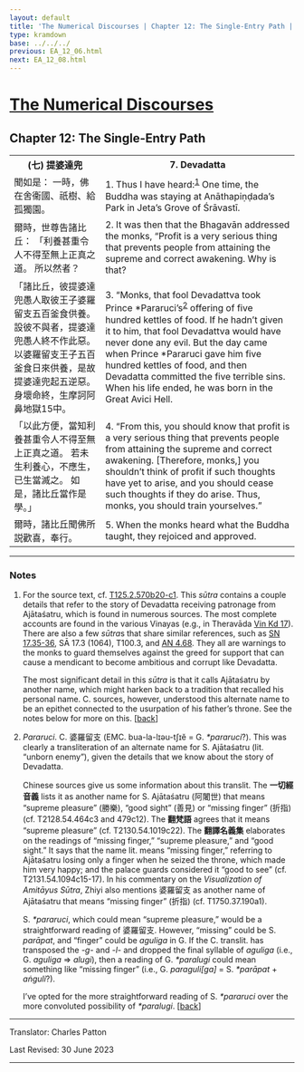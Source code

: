 ```yaml
---
layout: default
title: 'The Numerical Discourses | Chapter 12: The Single-Entry Path | 7. Devadatta'
type: kramdown
base: ../../../
previous: EA_12_06.html
next: EA_12_08.html
---
```


<h1><a href='../index.html'>The Numerical Discourses</a></h1>
<h2>Chapter 12: The Single-Entry Path</h2>

<table class="trans">
  <th class='ch'>(七) 提婆達兜</th>
  <th class='en'>7. Devadatta</th>
  <tr>
    <td class='ch' title='T125.2.570b20'>聞如是： 一時，佛在舍衞國、祇樹、給孤獨園。</td>
    <td id='p1'>1. Thus I have heard:<sup id="ref1"><a href="#n1">1</a></sup> One time, the Buddha was staying at Anāthapiṇḍada’s Park in Jeta’s Grove of Śrāvastī.</td>
  </tr>
  <tr>
    <td class='ch' title='T125.2.570b21'>爾時，世尊告諸比丘： 「利養甚重令人不得至無上正真之道。 所以然者？</td>
    <td id='p2'>2. It was then that the Bhagavān addressed the monks, “Profit is a very serious thing that prevents people from attaining the supreme and correct awakening. Why is that?</td>
  </tr>
  <tr>
    <td class='ch' title='T125.2.570b22'>「諸比丘，彼提婆達兜愚人取彼王子婆羅留支五百釜食供養。 設彼不與者，提婆達兜愚人終不作此惡。 以婆羅留支王子五百釜食日來供養，是故提婆達兜起五逆惡。 身壞命終，生摩訶阿鼻地獄15中。</td>
    <td id='p3'>3. “Monks, that fool Devadattva took Prince *Pararuci’s<sup id="ref2"><a href="#n2">2</a></sup> offering of five hundred kettles of food. If he hadn’t given it to him, that fool Devadattva would have never done any evil. But the day came when Prince *Pararuci gave him five hundred kettles of food, and then Devadatta committed the five terrible sins. When his life ended, he was born in the Great Avici Hell.</td>
  </tr>
  <tr>
    <td class='ch' title='T125.2.570b27'>「以此方便，當知利養甚重令人不得至無上正真之道。 若未生利養心，不應生，已生當滅之。 如是，諸比丘當作是學。」</td>
    <td id='p4'>4. “From this, you should know that profit is a very serious thing that prevents people from attaining the supreme and correct awakening. [Therefore, monks,] you shouldn’t think of profit if such thoughts have yet to arise, and you should cease such thoughts if they do arise. Thus, monks, you should train yourselves.”</td>
  </tr>
  <tr>
    <td class='ch' title='T125.2.570c1'>爾時，諸比丘聞佛所説歡喜，奉行。</td>
    <td id='p5'>5. When the monks heard what the Buddha taught, they rejoiced and approved.</td>
  </tr>
</table>

<hr/>

<h3 id="notes">Notes</h3>

<ol class="notes-list">
<li id="n1"><p>For the source text, cf. <a href="https://cbetaonline.dila.edu.tw/zh/T02n0125_p0570b20" target="_blank">T125.2.570b20-c1</a>. This <em>sūtra</em> contains a couple details that refer to the story of Devadatta receiving patronage from Ajātaśatru, which is found in numerous sources. The most complete accounts are found in the various Vinayas (e.g., in Theravāda <a href="https://suttacentral.net/pli-tv-kd17/en/brahmali" target="_blank">Vin Kd 17</a>). There are also a few <em>sūtra</em>s that share similar references, such as <a href="https://suttacentral.net/sn17.35" target="_blank">SN 17.35-36</a>, SĀ 17.3 (1064), T100.3, and <a href="https://suttacentral.net/an4.68" target="_blank">AN 4.68</a>. They all are warnings to the monks to guard themselves against the greed for support that can cause a mendicant to become ambitious and corrupt like Devadatta.</p>
<p>The most significant detail in this <em>sūtra</em> is that it calls Ajātaśatru by another name, which might harken back to a tradition that recalled his personal name. C. sources, however, understood this alternate name to be an epithet connected to the usurpation of his father’s throne. See the notes below for more on this. [<a href="#ref1">back</a>]</p></li>
<li id="n2"><p><em>Pararuci</em>. C. 婆羅留支 (EMC. bua-la-lɪəu-tʃɪĕ = G. <em>*pararuci</em>?). This was clearly a transliteration of an alternate name for S. Ajātaśatru (lit. “unborn enemy”), given the details that we know about the story of Devadatta.</p>
<p>Chinese sources give us some information about this translit. The <strong>一切經音義</strong> lists it as another name for S. Ajātaśatru (阿闍世) that means “supreme pleasure” (勝樂), “good sight” (善見) or “missing finger” (折指) (cf. T2128.54.464c3 and 479c12). The <strong>翻梵語</strong> agrees that it means “supreme pleasure” (cf. T2130.54.1019c22). The <strong>翻譯名義集</strong> elaborates on the readings of “missing finger,” “supreme pleasure,” and “good sight.” It says that the name lit. means “missing finger,” referring to Ajātaśatru losing only a finger when he seized the throne, which made him very happy; and the palace guards considered it “good to see” (cf. T2131.54.1094c15-17). In his commentary on the <em>Visualization of Amitāyus Sūtra</em>, Zhiyi also mentions 婆羅留支 as another name of Ajātaśatru that means “missing finger” (折指) (cf. T1750.37.190a1).</p>
<p>S. <em>*pararuci</em>, which could mean “supreme pleasure,” would be a straightforward reading of 婆羅留支. However, “missing” could be S. <em>parāpat</em>, and “finger” could be <em>aguliga</em> in G. If the C. translit. has transposed the <em>-g-</em> and <em>-l-</em> and dropped the final syllable of <em>aguliga</em> (i.e., G. <em>aguliga</em> => <em>alugi</em>), then a reading of G. <em>*paralugi</em> could mean something like “missing finger” (i.e., G. <em>paraguli[ga]</em> = S. <em>*parāpat</em> + <em>aṅguli</em>?).</p>
<p>I’ve opted for the more straightforward reading of S. <em>*pararuci</em> over the more convoluted possibility of <em>*paralugi</em>. [<a href="#ref2">back</a>]</p></li>
</ol>
<hr/>

<p class="translator">Translator: Charles Patton</p>
<p class='revised'>Last Revised: 30 June 2023</p>

<hr/>